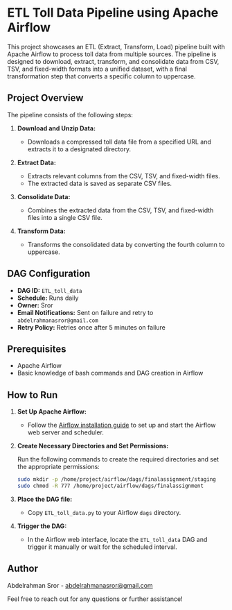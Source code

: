 # ETL Toll Data Pipeline using Apache Airflow

This project showcases an ETL (Extract, Transform, Load) pipeline built with Apache Airflow to process toll data from multiple sources. The pipeline is designed to download, extract, transform, and consolidate data from CSV, TSV, and fixed-width formats into a unified dataset, with a final transformation step that converts a specific column to uppercase.

## Project Overview

The pipeline consists of the following steps:

1. **Download and Unzip Data:** 
   - Downloads a compressed toll data file from a specified URL and extracts it to a designated directory.

2. **Extract Data:**
   - Extracts relevant columns from the CSV, TSV, and fixed-width files.
   - The extracted data is saved as separate CSV files.

3. **Consolidate Data:**
   - Combines the extracted data from the CSV, TSV, and fixed-width files into a single CSV file.

4. **Transform Data:**
   - Transforms the consolidated data by converting the fourth column to uppercase.

## DAG Configuration

- **DAG ID:** `ETL_toll_data`
- **Schedule:** Runs daily
- **Owner:** Sror
- **Email Notifications:** Sent on failure and retry to `abdelrahmanasror@gmail.com`
- **Retry Policy:** Retries once after 5 minutes on failure

## Prerequisites

- Apache Airflow
- Basic knowledge of bash commands and DAG creation in Airflow

## How to Run

1. **Set Up Apache Airflow:**
   - Follow the [Airflow installation guide](https://airflow.apache.org/docs/apache-airflow/stable/start.html) to set up and start the Airflow web server and scheduler.

2. **Create Necessary Directories and Set Permissions:**

   Run the following commands to create the required directories and set the appropriate permissions:

   ```sh
   sudo mkdir -p /home/project/airflow/dags/finalassignment/staging
   sudo chmod -R 777 /home/project/airflow/dags/finalassignment
   ```

3. **Place the DAG file:**
   - Copy `ETL_toll_data.py` to your Airflow `dags` directory.

4. **Trigger the DAG:**
   - In the Airflow web interface, locate the `ETL_toll_data` DAG and trigger it manually or wait for the scheduled interval.

## Author

Abdelrahman Sror - [abdelrahmanasror@gmail.com](mailto:abdelrahmanasror@gmail.com)

Feel free to reach out for any questions or further assistance!
